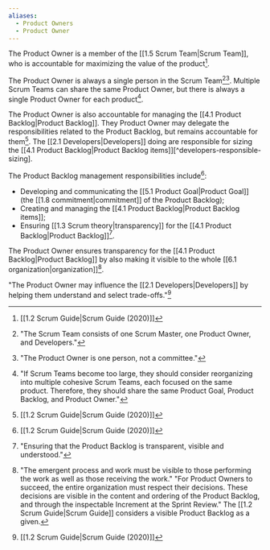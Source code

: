 ```yaml
---
aliases:
  - Product Owners
  - Product Owner
---
```

The Product Owner is a member of the [[1.5 Scrum Team|Scrum Team]], who is accountable for maximizing the value of the product[^scrum-guide-2020].

The Product Owner is always a single person in the Scrum Team[^scrum-team-definition][^po-not-a-committee]. Multiple Scrum Teams can share the same Product Owner, but there is always a single Product Owner for each product[^one-po-product-baklog].

The Product Owner is also accountable for managing the [[4.1 Product Backlog|Product Backlog]]. They Product Owner may delegate the responsibilities related to the Product Backlog, but remains accountable for them[^scrum-guide-2020]. The [[2.1 Developers|Developers]] doing are responsible for sizing the [[4.1 Product Backlog|Product Backlog items]][^developers-responsible-sizing].

The Product Backlog management responsibilities include[^scrum-guide-2020]:
- Developing and communicating the [[5.1 Product Goal|Product Goal]] (the [[1.8 commitment|commitment]] of the Product Backlog);
- Creating and managing the [[4.1 Product Backlog|Product Backlog items]];
- Ensuring [[1.3 Scrum theory|transparency]] for the [[4.1 Product Backlog|Product Backlog]][^transparency-product-backlog].

The Product Owner ensures transparency for the [[4.1 Product Backlog|Product Backlog]] by also making it visible to the whole [[6.1 organization|organization]][^po-decisions].

"The Product Owner may influence the [[2.1 Developers|Developers]] by helping them understand and select trade-offs."[^scrum-guide-2020]

[^scrum-guide-2020]: [[1.2 Scrum Guide|Scrum Guide (2020)]]
[^scrum-team-definition]: "The Scrum Team consists of one Scrum Master, one Product Owner, and Developers."[^scrum-guide-2020]
[^one-po-product-baklog]: "If Scrum Teams become too large, they should consider reorganizing into multiple cohesive Scrum Teams, each focused on the same product. Therefore, they should share the same Product Goal, Product Backlog, and Product Owner."[^scrum-guide-2020]
[^po-not-a-committee]: "The Product Owner is one person, not a committee."[^scrum-guide-2020]
[^transparency-product-backlog]: "Ensuring that the Product Backlog is transparent, visible and understood."[^scrum-guide-2020]
[^po-decisions]: "The emergent process and work must be visible to those performing the work as well as those receiving the work." "For Product Owners to succeed, the entire organization must respect their decisions. These decisions are visible in the content and ordering of the Product Backlog, and through the inspectable Increment at the Sprint Review."[^scrum-guide-2020] The [[1.2 Scrum Guide|Scrum Guide]] considers a visible Product Backlog as a given.
